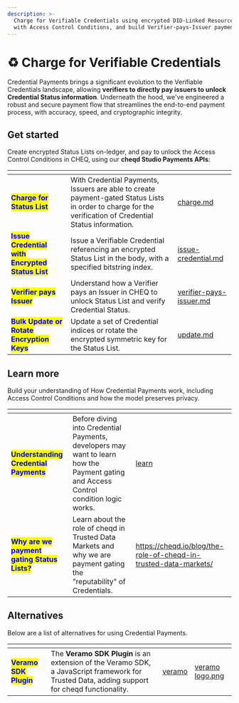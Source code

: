 ```yaml
---
description: >-
  Charge for Verifiable Credentials using encrypted DID-Linked Resources (DLRs)
  with Access Control Conditions, and build Verifier-pays-Issuer payment flows.
---
```


# ♻️ Charge for Verifiable Credentials

Credential Payments brings a significant evolution to the Verifiable Credentials landscape, allowing **verifiers to directly pay issuers to unlock Credential Status information**. Underneath the hood, we've engineered a robust and secure payment flow that streamlines the end-to-end payment process, with accuracy, speed, and cryptographic integrity.

## Get started

Create encrypted Status Lists on-ledger, and pay to unlock the Access Control Conditions in CHEQ, using our **cheqd Studio Payments APIs**:

<table data-card-size="large" data-view="cards"><thead><tr><th></th><th></th><th data-hidden data-card-target data-type="content-ref"></th></tr></thead><tbody><tr><td><mark style="color:blue;"><strong>Charge for Status List</strong></mark></td><td>With Credential Payments, Issuers are able to create payment-gated Status Lists in order to charge for the verification of Credential Status information.</td><td><a href="charge.md">charge.md</a></td></tr><tr><td><mark style="color:blue;"><strong>Issue Credential with Encrypted Status List</strong></mark></td><td>Issue a Verifiable Credential referencing an encrypted Status List in the body, with a specified bitstring index.</td><td><a href="issue-credential.md">issue-credential.md</a></td></tr><tr><td><mark style="color:blue;"><strong>Verifier pays Issuer</strong></mark></td><td>Understand how a Verifier pays an Issuer in CHEQ to unlock Status List and verify Credential Status.</td><td><a href="verifier-pays-issuer.md">verifier-pays-issuer.md</a></td></tr><tr><td><mark style="color:blue;"><strong>Bulk Update or Rotate Encryption Keys</strong></mark></td><td>Update a set of Credential indices or rotate the encrypted symmetric key for the Status List.</td><td><a href="update.md">update.md</a></td></tr></tbody></table>

## Learn more

Build your understanding of How Credential Payments work, including Access Control Conditions and how the model preserves privacy.

<table data-card-size="large" data-view="cards"><thead><tr><th></th><th></th><th data-hidden data-card-target data-type="content-ref"></th></tr></thead><tbody><tr><td><mark style="color:blue;"><strong>Understanding Credential Payments</strong></mark></td><td>Before diving into Credential Payments, developers may want to learn how the Payment gating and Access Control condition logic works.</td><td><a href="learn/">learn</a></td></tr><tr><td><mark style="color:blue;"><strong>Why are we payment gating Status Lists?</strong></mark></td><td>Learn about the role of cheqd in Trusted Data Markets and why we are payment gating the "reputability" of Credentials.</td><td><a href="https://cheqd.io/blog/the-role-of-cheqd-in-trusted-data-markets/">https://cheqd.io/blog/the-role-of-cheqd-in-trusted-data-markets/</a></td></tr></tbody></table>

## Alternatives

Below are a list of alternatives for using Credential Payments.

<table data-card-size="large" data-view="cards" data-full-width="false"><thead><tr><th></th><th></th><th data-hidden data-card-target data-type="content-ref"></th><th data-hidden data-card-cover data-type="files"></th></tr></thead><tbody><tr><td><mark style="color:blue;"><strong>Veramo SDK Plugin</strong></mark></td><td>The <strong>Veramo SDK Plugin</strong> is an extension of the Veramo SDK, a JavaScript framework for Trusted Data, adding support for cheqd functionality.</td><td><a href="../../sdk/veramo/">veramo</a></td><td><a href="../../.gitbook/assets/veramo logo.png">veramo logo.png</a></td></tr></tbody></table>
